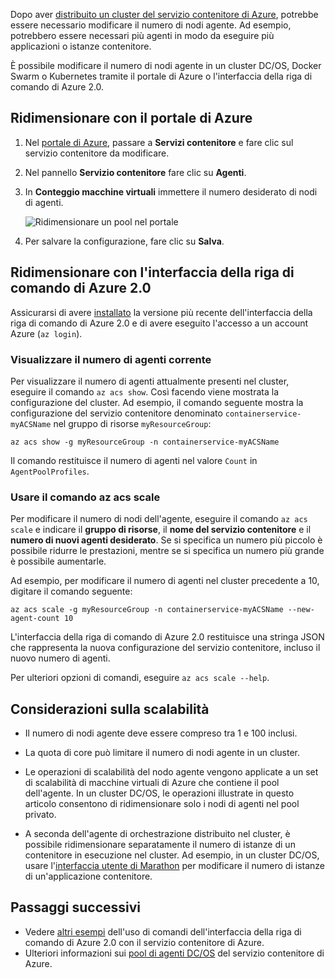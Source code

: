 Dopo aver [distribuito un cluster del servizio contenitore di Azure](../articles/container-service/dcos-swarm/container-service-deployment.md), potrebbe essere necessario modificare il numero di nodi agente. Ad esempio, potrebbero essere necessari più agenti in modo da eseguire più applicazioni o istanze contenitore. 

È possibile modificare il numero di nodi agente in un cluster DC/OS, Docker Swarm o Kubernetes tramite il portale di Azure o l'interfaccia della riga di comando di Azure 2.0. 

## <a name="scale-with-the-azure-portal"></a>Ridimensionare con il portale di Azure

1. Nel [portale di Azure](https://portal.azure.com), passare a **Servizi contenitore** e fare clic sul servizio contenitore da modificare.
2. Nel pannello **Servizio contenitore** fare clic su **Agenti**.
3. In **Conteggio macchine virtuali** immettere il numero desiderato di nodi di agenti.

    ![Ridimensionare un pool nel portale](./media/container-service-scale/container-service-scale-portal.png)

4. Per salvare la configurazione, fare clic su **Salva**.

## <a name="scale-with-the-azure-cli-20"></a>Ridimensionare con l'interfaccia della riga di comando di Azure 2.0

Assicurarsi di avere [installato](/cli/azure/install-az-cli2) la versione più recente dell'interfaccia della riga di comando di Azure 2.0 e di avere eseguito l'accesso a un account Azure (`az login`).

### <a name="see-the-current-agent-count"></a>Visualizzare il numero di agenti corrente
Per visualizzare il numero di agenti attualmente presenti nel cluster, eseguire il comando `az acs show`. Così facendo viene mostrata la configurazione del cluster. Ad esempio, il comando seguente mostra la configurazione del servizio contenitore denominato `containerservice-myACSName` nel gruppo di risorse `myResourceGroup`:

```azurecli
az acs show -g myResourceGroup -n containerservice-myACSName
```

Il comando restituisce il numero di agenti nel valore `Count` in `AgentPoolProfiles`.

### <a name="use-the-az-acs-scale-command"></a>Usare il comando az acs scale
Per modificare il numero di nodi dell'agente, eseguire il comando `az acs scale` e indicare il **gruppo di risorse**, il **nome del servizio contenitore** e il **numero di nuovi agenti desiderato**. Se si specifica un numero più piccolo è possibile ridurre le prestazioni, mentre se si specifica un numero più grande è possibile aumentarle.

Ad esempio, per modificare il numero di agenti nel cluster precedente a 10, digitare il comando seguente:

```azurecli
az acs scale -g myResourceGroup -n containerservice-myACSName --new-agent-count 10
```

L'interfaccia della riga di comando di Azure 2.0 restituisce una stringa JSON che rappresenta la nuova configurazione del servizio contenitore, incluso il nuovo numero di agenti.

Per ulteriori opzioni di comandi, eseguire `az acs scale --help`.

## <a name="scaling-considerations"></a>Considerazioni sulla scalabilità

* Il numero di nodi agente deve essere compreso tra 1 e 100 inclusi. 

* La quota di core può limitare il numero di nodi agente in un cluster.

* Le operazioni di scalabilità del nodo agente vengono applicate a un set di scalabilità di macchine virtuali di Azure che contiene il pool dell'agente. In un cluster DC/OS, le operazioni illustrate in questo articolo consentono di ridimensionare solo i nodi di agenti nel pool privato.

* A seconda dell'agente di orchestrazione distribuito nel cluster, è possibile ridimensionare separatamente il numero di istanze di un contenitore in esecuzione nel cluster. Ad esempio, in un cluster DC/OS, usare l'[interfaccia utente di Marathon](../articles/container-service/dcos-swarm/container-service-mesos-marathon-ui.md) per modificare il numero di istanze di un'applicazione contenitore.


## <a name="next-steps"></a>Passaggi successivi
* Vedere [altri esempi](../articles/container-service/dcos-swarm/container-service-create-acs-cluster-cli.md) dell'uso di comandi dell'interfaccia della riga di comando di Azure 2.0 con il servizio contenitore di Azure.
* Ulteriori informazioni sui [pool di agenti DC/OS](../articles/container-service/dcos-swarm/container-service-dcos-agents.md) del servizio contenitore di Azure.

